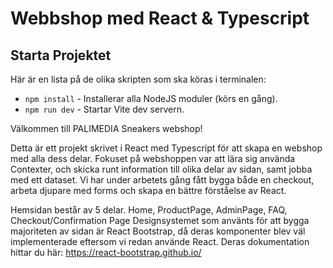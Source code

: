 # Webbshop med React & Typescript

## Starta Projektet

Här är en lista på de olika skripten som ska köras i terminalen:

- `npm install` - Installerar alla NodeJS moduler (körs en gång).
- `npm run dev` - Startar Vite dev servern.

Välkommen till PALIMEDIA Sneakers webshop!

Detta är ett projekt skrivet i React med Typescript för att skapa en webshop med alla dess delar.
Fokuset på webshoppen var att lära sig använda Contexter, och skicka runt information till olika delar av sidan, samt jobba med ett dataset.
Vi har under arbetets gång fått bygga både en checkout, arbeta djupare med forms och skapa en bättre förståelse av React.

Hemsidan består av 5 delar.
Home, ProductPage, AdminPage, FAQ, Checkout/Confirmation Page
Designsystemet som använts för att bygga majoriteten av sidan är React Bootstrap, då deras komponenter blev väl implementerade eftersom vi redan använde React.
Deras dokumentation hittar du här: https://react-bootstrap.github.io/






